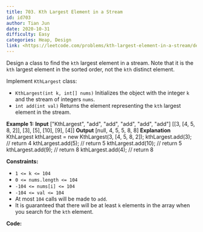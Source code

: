 ```yaml
---
title: 703. Kth Largest Element in a Stream
id: id703
author: Tian Jun
date: 2020-10-31
difficulty: Easy
categories: Heap, Design
link: <https://leetcode.com/problems/kth-largest-element-in-a-stream/description/>
---
```


Design a class to find the `kth` largest element in a stream. Note that it is
the `kth` largest element in the sorted order, not the `kth` distinct element.

Implement `KthLargest` class:

  * `KthLargest(int k, int[] nums)` Initializes the object with the integer `k` and the stream of integers `nums`.
  * `int add(int val)` Returns the element representing the `kth` largest element in the stream.



**Example 1:**
            **Input**    ["KthLargest", "add", "add", "add", "add", "add"]    [[3, [4, 5, 8, 2]], [3], [5], [10], [9], [4]]    **Output**    [null, 4, 5, 5, 8, 8]        **Explanation**    KthLargest kthLargest = new KthLargest(3, [4, 5, 8, 2]);    kthLargest.add(3);   // return 4    kthLargest.add(5);   // return 5    kthLargest.add(10);  // return 5    kthLargest.add(9);   // return 8    kthLargest.add(4);   // return 8    



**Constraints:**

  * `1 <= k <= 104`
  * `0 <= nums.length <= 104`
  * `-104 <= nums[i] <= 104`
  * `-104 <= val <= 104`
  * At most `104` calls will be made to `add`.
  * It is guaranteed that there will be at least `k` elements in the array when you search for the `kth` element.


**Code:**
